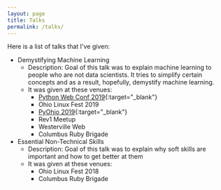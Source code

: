 ```yaml
---
layout: page
title: Talks
permalink: /talks/
---
```


Here is a list of talks that I\'ve given:

- Demystifying Machine Learning
  - Description: Goal of this talk was to explain machine learning to people who are not data scientists. It tries to simplify certain concepts and as a result, hopefully, demystify machine learning.
  - It was given at these venues:
    - [Python Web Conf 2019](https://www.youtube.com/watch?v=BZcOCo7yVFQ){:target="_blank"}
    - Ohio Linux Fest 2019
    - [PyOhio 2019](https://www.youtube.com/watch?v=_UPI9KGJk2M){:target="_blank"}
    - Rev1 Meetup
    - Westerville Web
    - Columbus Ruby Brigade
- Essential Non-Technical Skills
  - Description: Goal of this talk was to explain why soft skills are important and how to get better at them
  - It was given at these venues:
    - Ohio Linux Fest 2018
    - Columbus Ruby Brigade
